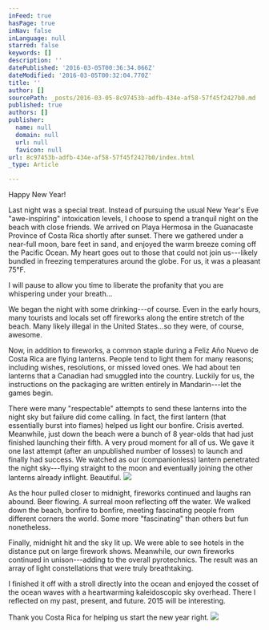 ```yaml
---
inFeed: true
hasPage: true
inNav: false
inLanguage: null
starred: false
keywords: []
description: ''
datePublished: '2016-03-05T00:36:34.066Z'
dateModified: '2016-03-05T00:32:04.770Z'
title: ''
author: []
sourcePath: _posts/2016-03-05-8c97453b-adfb-434e-af58-57f45f2427b0.md
published: true
authors: []
publisher:
  name: null
  domain: null
  url: null
  favicon: null
url: 8c97453b-adfb-434e-af58-57f45f2427b0/index.html
_type: Article

---
```

Happy New Year! 

Last night was a special treat. Instead of pursuing the usual New Year's Eve "awe-inspiring" intoxication levels, I choose to spend a tranquil night on the beach with close friends. We arrived on Playa Hermosa in the Guanacaste Province of Costa Rica shortly after sunset. There we gathered under a near-full moon, bare feet in sand, and enjoyed the warm breeze coming off the Pacific Ocean. My heart goes out to those that could not join us---likely bundled in freezing temperatures around the globe. For us, it was a pleasant 75°F. 

I will pause to allow you time to liberate the profanity that you are whispering under your breath... 

We began the night with some drinking---of course. Even in the early hours, many tourists and locals set off fireworks along the entire stretch of the beach. Many likely illegal in the United States...so they were, of course, awesome. 

Now, in addition to fireworks, a common staple during a Feliz Año Nuevo de Costa Rica are flying lanterns. People tend to light them for many reasons; including wishes, resolutions, or missed loved ones. We had about ten lanterns that a Canadian had smuggled into the country. Luckily for us, the instructions on the packaging are written entirely in Mandarin---let the games begin. 

There were many "respectable" attempts to send these lanterns into the night sky but failure did come calling. In fact, the first lantern (that essentially burst into flames) helped us light our bonfire. Crisis averted. Meanwhile, just down the beach were a bunch of 8 year-olds that had just finished launching their fifth. A very proud moment for all of us. We gave it one last attempt (after an unpublished number of losses) to launch and finally had success. We watched as our (companionless) lantern penetrated the night sky---flying straight to the moon and eventually joining the other lanterns already inflight. Beautiful.
![](https://the-grid-user-content.s3-us-west-2.amazonaws.com/63ce5b22-0798-4901-845f-9a38784f2325.jpg)

As the hour pulled closer to midnight, fireworks continued and laughs ran abound. Beer flowing. A surreal moon reflecting off the water. We walked down the beach, bonfire to bonfire, meeting fascinating people from different corners the world. Some more "fascinating" than others but fun nonetheless.

Finally, midnight hit and the sky lit up. We were able to see hotels in the distance put on large firework shows. Meanwhile, our own fireworks continued in unison---adding to the overall pyrotechnics. The result was an array of light constellations that were truly breathtaking.

I finished it off with a stroll directly into the ocean and enjoyed the cosset of the ocean waves with a heartwarming kaleidoscopic sky overhead. There I reflected on my past, present, and future. 2015 will be interesting.

Thank you Costa Rica for helping us start the new year right.
![](https://the-grid-user-content.s3-us-west-2.amazonaws.com/002b6a2e-bb99-4b51-8d0b-ed0cae997fcb.jpg)